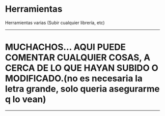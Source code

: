 # Herramientas
Herramientas varias (Subir cualquier librería, etc)

--------------------------------------------------------------------------------
# MUCHACHOS... AQUI PUEDE COMENTAR CUALQUIER COSAS, A CERCA DE LO QUE HAYAN SUBIDO O MODIFICADO.(no es necesaria la letra grande, solo queria asegurarme q lo vean)
--------------------------------------------------------------------------------